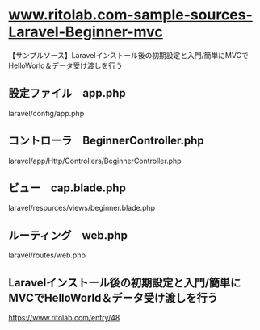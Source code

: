 # www.ritolab.com-sample-sources-Laravel-Beginner-mvc
【サンプルソース】Laravelインストール後の初期設定と入門/簡単にMVCでHelloWorld＆データ受け渡しを行う

## 設定ファイル　app.php
laravel/config/app.php

## コントローラ　BeginnerController.php
laravel/app/Http/Controllers/BeginnerController.php

## ビュー　cap.blade.php
laravel/respurces/views/beginner.blade.php

## ルーティング　web.php
laravel/routes/web.php

## Laravelインストール後の初期設定と入門/簡単にMVCでHelloWorld＆データ受け渡しを行う
https://www.ritolab.com/entry/48
